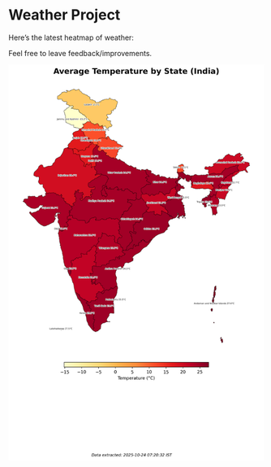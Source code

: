 # Weather Project

Here’s the latest heatmap of weather:

Feel free to leave feedback/improvements.

![India Heatmap](docs/assets/india_heatmap.png?v=FADB6A)
